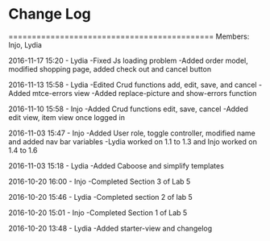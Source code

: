 # Change Log 

============================================
Members: Injo, Lydia

2016-11-17 15:20 - Lydia
-Fixed Js loading problem
-Added order model, modified shopping page, added check out and cancel button

2016-11-13 15:58 - Lydia
-Edited Crud functions add, edit, save, and cancel
-Added mtce-errors view
-Added replace-picture and show-errors function

2016-11-10 15:58 - Injo
-Added Crud functions edit, save, cancel
-Added edit view, item view once logged in

2016-11-03 15:47 - Injo
-Added User role, toggle controller, modified name and added nav bar variables
-Lydia worked on 1.1 to 1.3 and Injo worked on 1.4 to 1.6

2016-11-03 15:18 - Lydia
-Added Caboose and simplify templates

2016-10-20 16:00 - Injo
-Completed Section 3 of Lab 5

2016-10-20 15:46 - Lydia
-Completed section 2 of lab 5

2016-10-20 15:01 - Injo
-Completed Section 1 of Lab 5 

2016-10-20 13:48 - Lydia
-Added starter-view and changelog